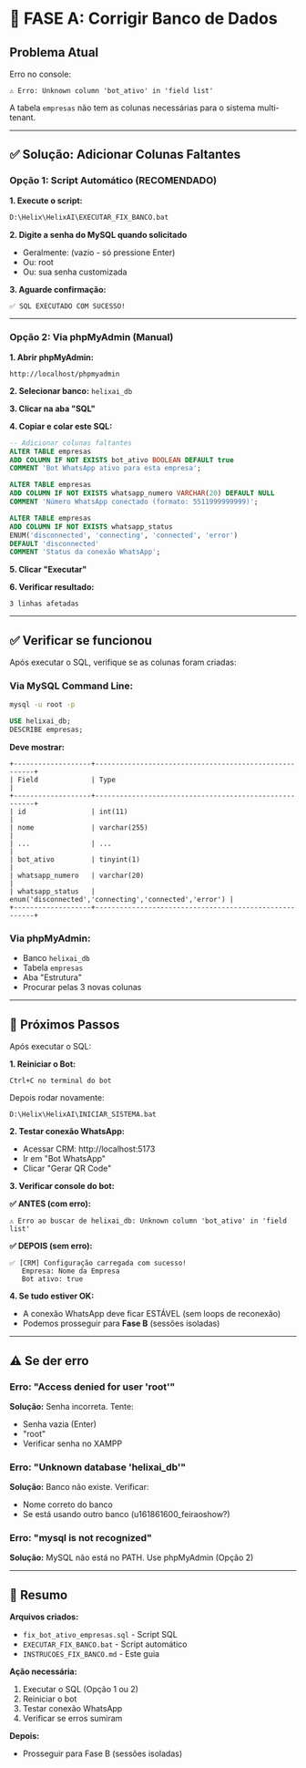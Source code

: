 # 🔧 FASE A: Corrigir Banco de Dados

## Problema Atual

Erro no console:
```
⚠️ Erro: Unknown column 'bot_ativo' in 'field list'
```

A tabela `empresas` não tem as colunas necessárias para o sistema multi-tenant.

---

## ✅ Solução: Adicionar Colunas Faltantes

### Opção 1: Script Automático (RECOMENDADO)

**1. Execute o script:**
```cmd
D:\Helix\HelixAI\EXECUTAR_FIX_BANCO.bat
```

**2. Digite a senha do MySQL quando solicitado**
- Geralmente: (vazio - só pressione Enter)
- Ou: root
- Ou: sua senha customizada

**3. Aguarde confirmação:**
```
✅ SQL EXECUTADO COM SUCESSO!
```

---

### Opção 2: Via phpMyAdmin (Manual)

**1. Abrir phpMyAdmin:**
```
http://localhost/phpmyadmin
```

**2. Selecionar banco:** `helixai_db`

**3. Clicar na aba "SQL"**

**4. Copiar e colar este SQL:**

```sql
-- Adicionar colunas faltantes
ALTER TABLE empresas
ADD COLUMN IF NOT EXISTS bot_ativo BOOLEAN DEFAULT true
COMMENT 'Bot WhatsApp ativo para esta empresa';

ALTER TABLE empresas
ADD COLUMN IF NOT EXISTS whatsapp_numero VARCHAR(20) DEFAULT NULL
COMMENT 'Número WhatsApp conectado (formato: 5511999999999)';

ALTER TABLE empresas
ADD COLUMN IF NOT EXISTS whatsapp_status
ENUM('disconnected', 'connecting', 'connected', 'error')
DEFAULT 'disconnected'
COMMENT 'Status da conexão WhatsApp';
```

**5. Clicar "Executar"**

**6. Verificar resultado:**
```
3 linhas afetadas
```

---

## ✅ Verificar se funcionou

Após executar o SQL, verifique se as colunas foram criadas:

### Via MySQL Command Line:
```bash
mysql -u root -p
```
```sql
USE helixai_db;
DESCRIBE empresas;
```

**Deve mostrar:**
```
+-------------------+-------------------------------------------------------+
| Field             | Type                                                  |
+-------------------+-------------------------------------------------------+
| id                | int(11)                                               |
| nome              | varchar(255)                                          |
| ...               | ...                                                   |
| bot_ativo         | tinyint(1)                                           |
| whatsapp_numero   | varchar(20)                                          |
| whatsapp_status   | enum('disconnected','connecting','connected','error') |
+-------------------+-------------------------------------------------------+
```

### Via phpMyAdmin:
- Banco `helixai_db`
- Tabela `empresas`
- Aba "Estrutura"
- Procurar pelas 3 novas colunas

---

## 🔄 Próximos Passos

Após executar o SQL:

**1. Reiniciar o Bot:**
```
Ctrl+C no terminal do bot
```
Depois rodar novamente:
```
D:\Helix\HelixAI\INICIAR_SISTEMA.bat
```

**2. Testar conexão WhatsApp:**
- Acessar CRM: http://localhost:5173
- Ir em "Bot WhatsApp"
- Clicar "Gerar QR Code"

**3. Verificar console do bot:**

**✅ ANTES (com erro):**
```
⚠️ Erro ao buscar de helixai_db: Unknown column 'bot_ativo' in 'field list'
```

**✅ DEPOIS (sem erro):**
```
✅ [CRM] Configuração carregada com sucesso!
   Empresa: Nome da Empresa
   Bot ativo: true
```

**4. Se tudo estiver OK:**
- A conexão WhatsApp deve ficar ESTÁVEL (sem loops de reconexão)
- Podemos prosseguir para **Fase B** (sessões isoladas)

---

## ⚠️ Se der erro

### Erro: "Access denied for user 'root'"
**Solução:** Senha incorreta. Tente:
- Senha vazia (Enter)
- "root"
- Verificar senha no XAMPP

### Erro: "Unknown database 'helixai_db'"
**Solução:** Banco não existe. Verificar:
- Nome correto do banco
- Se está usando outro banco (u161861600_feiraoshow?)

### Erro: "mysql is not recognized"
**Solução:** MySQL não está no PATH. Use phpMyAdmin (Opção 2)

---

## 📝 Resumo

**Arquivos criados:**
- `fix_bot_ativo_empresas.sql` - Script SQL
- `EXECUTAR_FIX_BANCO.bat` - Script automático
- `INSTRUCOES_FIX_BANCO.md` - Este guia

**Ação necessária:**
1. Executar o SQL (Opção 1 ou 2)
2. Reiniciar o bot
3. Testar conexão WhatsApp
4. Verificar se erros sumiram

**Depois:**
- Prosseguir para Fase B (sessões isoladas)
